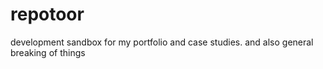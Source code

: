 # repotoor
development sandbox for my portfolio and case studies. and also general breaking of things
